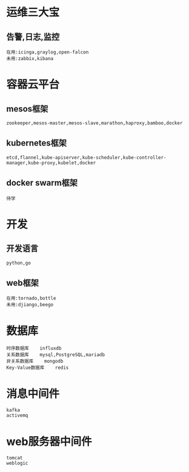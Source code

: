 # 运维三大宝
## 告警,日志,监控
    在用:icinga,graylog,open-falcon
    未用:zabbix,kibana
# 容器云平台
## mesos框架
    zookeeper,mesos-master,mesos-slave,marathon,haproxy,bamboo,docker
## kubernetes框架
    etcd,flannel,kube-apiserver,kube-scheduler,kube-controller-manager,kube-proxy,kubelet,docker
## docker swarm框架
    待学
# 开发
## 开发语言
    python,go
## web框架
    在用:tornado,bottle
    未用:djiango,beego
# 数据库
    时序数据库    influxdb
    关系数据库    mysql,PostgreSQL,mariadb
    非关系数据库    mongodb
    Key-Value数据库    redis
# 消息中间件
    kafka
    activemq
# web服务器中间件
    tomcat
    weblogic